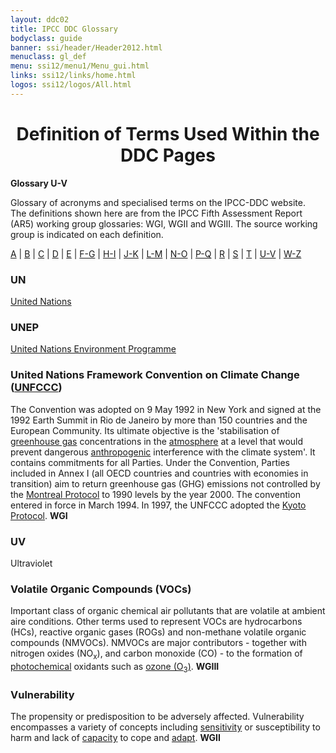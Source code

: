 ```yaml
---
layout: ddc02
title: IPCC DDC Glossary
bodyclass: guide
banner: ssi/header/Header2012.html
menuclass: gl_def
menu: ssi12/menu1/Menu_gui.html
links: ssi12/links/home.html
logos: ssi12/logos/All.html
---
```


<div id="content">

 <div id="pagetit">
   <h1 align="center">Definition of Terms Used Within the DDC Pages</h1>
 </div>
   <!-- End of Page Title Block -->
<p> <b>Glossary U-V</b></p>
<p> Glossary of acronyms and specialised terms on the IPCC-DDC website. <br> The definitions shown here are from the IPCC Fifth Assessment Report (AR5) working group glossaries: WGI, WGII and WGIII.  The source working group is indicated on each definition.
</p>
<p>
<a href="glossary_a.html">A</a>
| <a href="glossary_b.html">B</a>
| <a href="glossary_c.html">C</a>
| <a href="glossary_d.html">D</a>
| <a href="glossary_e.html">E</a>
| <a href="glossary_fg.html">F-G</a>
| <a href="glossary_hi.html">H-I</a>
| <a href="glossary_jk.html">J-K</a>
| <a href="glossary_lm.html">L-M</a>
| <a href="glossary_no.html">N-O</a>
| <a href="glossary_pq.html">P-Q</a>
| <a href="glossary_r.html">R</a>
| <a href="glossary_s.html">S</a>
| <a href="glossary_t.html">T</a>
| <a href="glossary_uv.html">U-V</a>
| <a href="glossary_wz.html">W-Z</a>

</p>
<p>
<a name="un"></a>
<h3>UN</h3><p><a href="http://www.un.org/" target="_blank">United Nations </a></p>
<a name="unep"></a>
<h3>UNEP</h3><p><a href="http://www.unep.org/" target="_blank">United Nations Environment Programme </a></p>
<a name="unfccc"></a>
<h3>United Nations Framework Convention on Climate Change (<a href="http://unfccc.int/" target="_blank">UNFCCC</a>)</h3><p>The Convention was adopted on 9 May 1992 in New York and signed at the 1992 Earth Summit in Rio de Janeiro by more than 150 countries and the European Community. Its ultimate objective is the 'stabilisation of <a href="glossary_fg.html#greenhouseGas">greenhouse gas</a> concentrations in the <a href="glossary_a.html#atmosphere">atmosphere</a> at a level that would prevent dangerous <a href="glossary_a.html#anthropogenic">anthropogenic</a> interference with the climate system'. It contains commitments for all Parties. Under the Convention, Parties included in Annex I (all OECD countries and countries with economies in transition) aim to return greenhouse gas (GHG) emissions not controlled by the <a href="glossary_lm.html#montrealProtocol">Montreal Protocol</a> to 1990 levels by the year 2000.  The convention entered in force in March 1994.  In 1997, the UNFCCC adopted the <a href="glossary_jk.html#kyotoProtocol">Kyoto Protocol</a>. <b>WGI</b></p>
<a name="uv"></a>
<h3>UV</h3><p>Ultraviolet</p>
<a name="voc"></a>
<h3>Volatile Organic Compounds (VOCs)</h3><p>Important class of organic chemical air pollutants that are volatile at ambient aire conditions. Other terms used to represent VOCs are hydrocarbons (HCs), reactive organic gases (ROGs) and non-methane volatile organic compounds (NMVOCs). NMVOCs are major contributors - together with nitrogen oxides (NO<sub>x</sub>), and carbon monoxide (CO) - to the formation of <a href="glossary_pq.html#photochemSmog">photochemical</a> oxidants such as <a href="glossary_no.html#ozone">ozone (O<sub>3</sub>)</a>. <b>WGIII</b></p>
<a name="vulnerability"></a>
<h3>Vulnerability</h3><p>The propensity or predisposition to be adversely affected. Vulnerability encompasses a variety of concepts including <a href="glossary_s.html#sensitivity">sensitivity</a> or susceptibility to harm and lack of <a href="glossary_c.html#capacityBuilding">capacity</a> to cope and <a href="glossary_a.html#adaptation">adapt</a>. <b>WGII</b></p>  
</p>

 </div>

